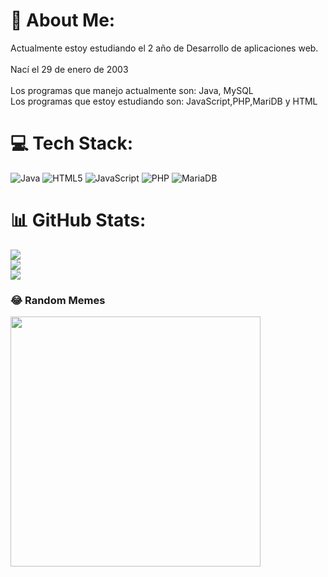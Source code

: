 # 💫 About Me:
Actualmente estoy estudiando el 2 año de Desarrollo de aplicaciones web.<br><br>Nací el 29 de enero de 2003<br><br>Los programas que manejo actualmente son: Java, MySQL<br>Los programas que estoy estudiando son: JavaScript,PHP,MariDB y HTML<br>


# 💻 Tech Stack:
![Java](https://img.shields.io/badge/java-%23ED8B00.svg?style=for-the-badge&logo=java&logoColor=white) ![HTML5](https://img.shields.io/badge/html5-%23E34F26.svg?style=for-the-badge&logo=html5&logoColor=white) ![JavaScript](https://img.shields.io/badge/javascript-%23323330.svg?style=for-the-badge&logo=javascript&logoColor=%23F7DF1E) ![PHP](https://img.shields.io/badge/php-%23777BB4.svg?style=for-the-badge&logo=php&logoColor=white) ![MariaDB](https://img.shields.io/badge/MariaDB-003545?style=for-the-badge&logo=mariadb&logoColor=white)
# 📊 GitHub Stats:
![](https://github-readme-stats.vercel.app/api?username=AlexRegueiro&theme=dark&hide_border=false&include_all_commits=false&count_private=false)<br/>
![](https://github-readme-streak-stats.herokuapp.com/?user=AlexRegueiro&theme=dark&hide_border=false)<br/>
![](https://github-readme-stats.vercel.app/api/top-langs/?username=AlexRegueiro&theme=dark&hide_border=false&include_all_commits=false&count_private=false&layout=compact)

### 😂 Random Memes
<img src='https://randommeme-five.vercel.app/' style="height: 400px;"/>


